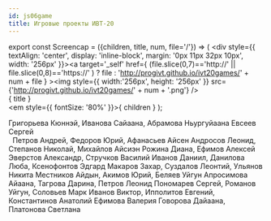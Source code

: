 ```yaml
---
id: js06game
title: Игровые проекты ИВТ-20
---
```



export const Screencap = ({children, title, num, file='/'}) => ( <div style={{
    textAlign: 'center',
    display: 'inline-block',
    margin: '0px 11px 32px 10px',
    width: '256px'
  }}><a target='_self' href={ (file.slice(0,7)=='http://' || file.slice(0,8)=='https://' ) ? file : 'http://progivt.github.io/ivt20games/' + num + file } ><img style={{ width:'256px', height: '256px' }} src={'http://progivt.github.io/ivt20games/' + num + '.png'} /><br />
    { title }</a><br/><em style={{ fontSize: '80%' }}>{ children }</em></div> );


<Screencap num="01" title="Flappy SVFU">Григорьева Кюннэй, Иванова Сайаана, Абрамова Ньургуйаана</Screencap>
<Screencap num="02" title="Змейка">Евсеев Сергей<br />&nbsp;</Screencap>
<Screencap num="03" title="SpaceWars">Петров Андрей, Федоров Юрий, Афанасьев Айсен</Screencap>
<Screencap num="04" title="Ещё змейка">Андросов Леонид, Степанов Николай, Михайлов Айсиэн</Screencap>
<Screencap num="05" file="/mainMenu.html" title="SNAKE">Рожина Диана, Ефимов Алексей</Screencap>
<Screencap num="06" file="https://github.com/ihmankind/platformer" title="Platformer@GitHub">Эверстов Александр, Стручков Василий</Screencap>
<Screencap num="07" title="Медвежонок">Иванов Даниил, Данилова Люба, Ксенофонтов Эдгард</Screencap>
<Screencap num="08" title="Зубочистка">Макаров Захар, Суздалов Леонтий, Ульянов Никита</Screencap>
<Screencap num="09" title="Злая пуля">Местников Айдын, Акимов Юрий, Беляев Уйгун</Screencap>
<Screencap num="10" title="Найди чороон">Апросимова Айаана, Тагрова Дарина, Петров Леонид</Screencap>
<Screencap num="11" title="Back4KFEN">Пономарев Сергей, Романов Уйгун, Соловьев Марк </Screencap>
<Screencap num="12" file="https://github.com/victor-ivanov-ivt20-2/Game" title="Олонхо@GitHub">Иванов Виктор, Ипполитов Евгений, Константинов Анатолий</Screencap>
<Screencap num="13" title="2nd Chance">Ефимова Валерия</Screencap>
<Screencap num="14" title="Первый день в КФЕНе">Говорова Дайаана, Платонова Светлана</Screencap>
